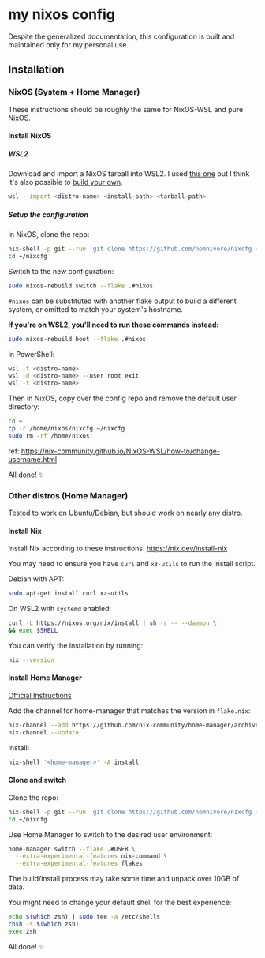 # my nixos config

Despite the generalized documentation, this configuration is built and maintained only for my personal use.

## Installation

### NixOS (System + Home Manager)

These instructions should be roughly the same for NixOS-WSL and pure NixOS.

#### Install NixOS

##### WSL2

Download and import a NixOS tarball into WSL2. I used [this one](https://github.com/LGUG2Z/nixos-wsl-starter/releases) but I think it's also possible to [build your own](https://nix-community.github.io/NixOS-WSL/building.html).

```sh
wsl --import <distro-name> <install-path> <tarball-path>
```

##### Setup the configuration

In NixOS, clone the repo:

```sh
nix-shell -p git --run 'git clone https://github.com/nomnivore/nixcfg ~/nixcfg'
cd ~/nixcfg
```

Switch to the new configuration:

```sh
sudo nixos-rebuild switch --flake .#nixos
```

`#nixos` can be substituted with another flake output to build a different system, or omitted to match your system's hostname.

**If you're on WSL2, you'll need to run these commands instead:**

```sh
sudo nixos-rebuild boot --flake .#nixos
```

In PowerShell:

```sh
wsl -t <distro-name>
wsl -d <distro-name> --user root exit
wsl -t <distro-name>
```

Then in NixOS, copy over the config repo and remove the default user directory:

```sh
cd ~
cp -r /home/nixos/nixcfg ~/nixcfg
sudo rm -rf /home/nixos
```

ref: <https://nix-community.github.io/NixOS-WSL/how-to/change-username.html>

All done! ✨

### Other distros (Home Manager)

Tested to work on Ubuntu/Debian, but should work on nearly any distro.

#### Install Nix

Install Nix according to these instructions: <https://nix.dev/install-nix>

You may need to ensure you have `curl` and `xz-utils` to run the install script.

Debian with APT:

```sh
sudo apt-get install curl xz-utils
```

On WSL2 with `systemd` enabled:

```sh
curl -L https://nixos.org/nix/install | sh -s -- --daemon \
&& exec $SHELL
```

You can verify the installation by running:

```sh
nix --version
```

#### Install Home Manager

[Official Instructions](https://nix-community.github.io/home-manager/index.xhtml#sec-install-standalone)

Add the channel for home-manager that matches the version in `flake.nix`:

```sh
nix-channel --add https://github.com/nix-community/home-manager/archive/release-24.05.tar.gz home-manager
nix-channel --update
```

Install:

```sh
nix-shell '<home-manager>' -A install
```

#### Clone and switch

Clone the repo:

```sh
nix-shell -p git --run 'git clone https://github.com/nomnivore/nixcfg ~/nixcfg'
cd ~/nixcfg
```

Use Home Manager to switch to the desired user environment:

```sh
home-manager switch --flake .#USER \
  --extra-experimental-features nix-command \
  --extra-experimental-features flakes
```

The build/install process may take some time and unpack over 10GB of data.

You might need to change your default shell for the best experience:

```sh
echo $(which zsh) | sudo tee -a /etc/shells
chsh -s $(which zsh)
exec zsh
```

All done! ✨
